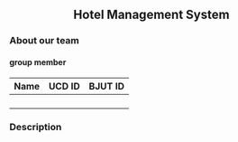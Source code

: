 ## <center>Hotel Management System</center>
### About our team 
#### group member

| Name         | UCD ID | BJUT ID |
| ------------ | ------ | ------- |
|              |        |         |
|              |        |         |
|              |        |         |
|              |        |         |
### Description

